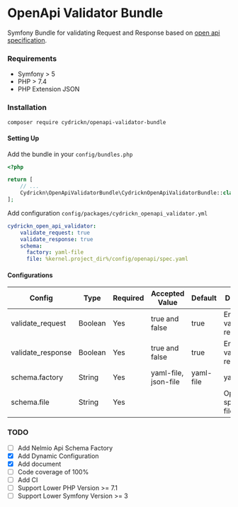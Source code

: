 # OpenApi Validator Bundle

Symfony Bundle for validating Request and Response based on [open api specification](https://swagger.io/specification/).

### Requirements

- Symfony > 5
- PHP > 7.4
- PHP Extension JSON

### Installation

```bash
composer require cydrickn/openapi-validator-bundle
```

#### Setting Up

Add the bundle in your `config/bundles.php`

```php
<?php

return [
    // ...
    Cydrickn\OpenApiValidatorBundle\CydricknOpenApiValidatorBundle::class => ['all' => true],
];
```

Add configuration `config/packages/cydrickn_openapi_validator.yml`
```yaml
cydrickn_open_api_validator:
    validate_request: true
    validate_response: true
    schema:
      factory: yaml-file
      file: %kernel.project_dir%/config/openapi/spec.yaml
```

#### Configurations

|Config           |Type   |Required|Accepted Value                |Default  |Description|
|-----------------|-------|--------|------------------------------|---------|-----------|
|validate_request |Boolean|Yes     |true and false                |true     |Enable validating of request|
|validate_response|Boolean|Yes     |true and false                |true     |Enable validating of response|
|schema.factory   |String |Yes     |yaml-file, json-file|yaml-file|yaml-file|Factory to use to generate the schema for validation|
|schema.file      |String |Yes     |                              |         |Open api specification file path|

### TODO

- [ ] Add Nelmio Api Schema Factory
- [x] Add Dynamic Configuration
- [x] Add document
- [ ] Code coverage of 100%
- [ ] Add CI
- [ ] Support Lower PHP Version >= 7.1
- [ ] Support Lower Symfony Version >= 3
